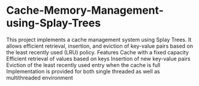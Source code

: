 # Cache-Memory-Management-using-Splay-Trees
This project implements a cache management system using Splay Trees. It allows efficient retrieval, insertion, and eviction of key-value pairs based on the least recently used (LRU) policy.
Features
Cache with a fixed capacity
Efficient retrieval of values based on keys
Insertion of new key-value pairs
Eviction of the least recently used entry when the cache is full
Implementation is provided for both single threaded as well as multithreaded environment
